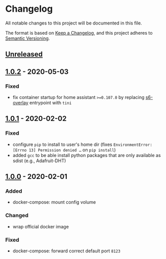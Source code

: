 # Changelog
All notable changes to this project will be documented in this file.

The format is based on [Keep a Changelog](https://keepachangelog.com/en/1.0.0/),
and this project adheres to [Semantic Versioning](https://semver.org/spec/v2.0.0.html).

## [Unreleased]

## [1.0.2] - 2020-05-03
### Fixed
- fix container startup for home assistant `>=0.107.0`
  by replacing [s6-overlay](https://github.com/home-assistant/docker-base/pull/62) entrypoint with `tini`

## [1.0.1] - 2020-02-02
### Fixed
- configure `pip` to install to user's home dir
  (fixes `EnvironmentError: [Errno 13] Permission denied …` on `pip install`)
- added `gcc` to be able install python packages
  that are only available as sdist
  (e.g., Adafruit-DHT)

## [1.0.0] - 2020-02-01
### Added
- docker-compose: mount config volume

### Changed
- wrap official docker image

### Fixed
- docker-compose: forward correct default port `8123`

[Unreleased]: https://github.com/fphammerle/docker-home-assistant/compare/v1.0.2...master
[1.0.2]: https://github.com/fphammerle/docker-home-assistant/compare/v1.0.1...v1.0.2
[1.0.1]: https://github.com/fphammerle/docker-home-assistant/compare/v1.0.0...v1.0.1
[1.0.0]: https://github.com/fphammerle/docker-home-assistant/tree/v1.0.0
